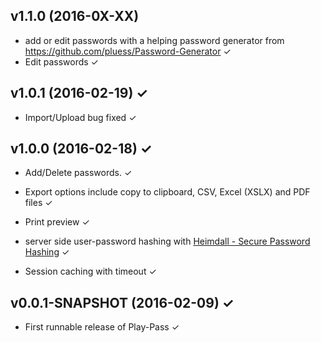 v1.1.0 (2016-0X-XX)
-------------------
* add or edit passwords with a helping password generator from https://github.com/pluess/Password-Generator ✓
* Edit passwords ✓

v1.0.1 (2016-02-19) ✓
-------------------
* Import/Upload bug fixed ✓

v1.0.0 (2016-02-18) ✓
-------------------
* Add/Delete passwords. ✓
 
* Export options include copy to clipboard, CSV, Excel (XSLX) and PDF files ✓

* Print preview ✓

* server side user-password hashing with [Heimdall - Secure Password Hashing](https://github.com/qaware/heimdall) ✓

* Session caching with timeout ✓

v0.0.1-SNAPSHOT (2016-02-09) ✓
------------------------
* First runnable release of Play-Pass ✓
